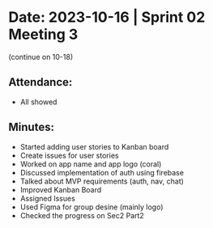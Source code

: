 # Date: 2023-10-16 | Sprint 02 Meeting 3 
(continue on 10-18)

## Attendance:

- All showed

## Minutes:
- Started adding user stories to Kanban board
- Create issues for user stories
- Worked on app name and app logo (coral)
- Discussed implementation of auth using firebase
- Talked about MVP requirements (auth, nav, chat)
- Improved Kanban Board
- Assigned Issues
- Used Figma for group desine (mainly logo)
- Checked the progress on Sec2 Part2